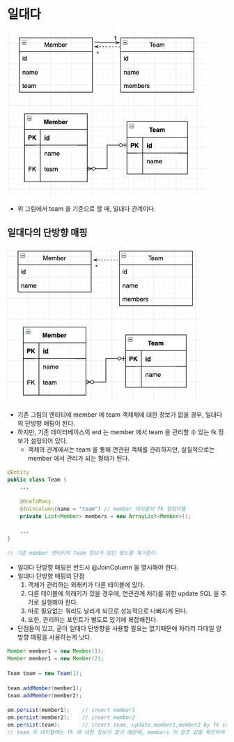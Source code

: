 # 일대다

![two-way](../images/5.%20two-way%20relationship2.png)

* 위 그림에서 team 을 기준으로 할 때, 일대다 관계이다.

## 일대다의 단방향 매핑

![one-way](../images/5.%20two-way%20relationship3.png)

* 기존 그림의 엔티티에 member 에 team 객체체에 대한 정보가 없을 경우, 일대다의 단방향 매핑이 된다.
* 하지만, 기존 데이터베이스의 erd 는 member 에서 team 을 관리할 수 있는 fk 정보가 설정되어 있다.
    * 객체의 관계에서는 team 을 통해 연관된 객체를 관리하지만, 실질적으로는 member 에서 관리가 되는 형태가 된다.
    
```java
@Entity
public class Team {
    ...

    @OneToMany
    @JoinColumn(name = "team") // member 테이블의 fk 컬럼이름
    private List<Member> members = new ArrayList<Member>();

    ...
}

// 기존 member 엔티티의 Team 정보가 있던 필드를 제거한다.
```

* 일대다 단방향 매핑은 반드시 @JoinColumn 을 명시해야 한다.
* 일대다 단방향 매핑의 단점
    1. 객체가 관리하는 외래키가 다른 테이블에 있다.
    2. 다른 테이블에 외래키가 있을 경우에, 연관관계 처리를 위한 update SQL 을 추가로 실행해야 한다.
    3. 따로 필요없는 쿼리도 날리게 되므로 성능적으로 나뻐지게 된다.
    4. 또한, 관리하는 포인트가 별도로 있기에 복잡해진다.
* 단점들이 있고, 굳이 일대다 단방향을 사용할 필요는 없기때문에 차라리 다대일 양방향 매핑을 사용하는게 낫다.
    
```java
Member member1 = new Member(1);
Member member1 = new Member(2);

Team team = new Team(1);

team.addMember(member1);
team.addMember(member2);

em.persist(member1);    // insert member1
em.persist(member2);    // insert member2
em.persist(team);       // insert team, update member1,member2 by fk column
// team 의 테이블에는 fk 에 대한 정보가 없기 때문에, members 의 참조 값을 확인하여 member 테이블의 team 컬럼을 업데이트 해줘야 한다.
```
